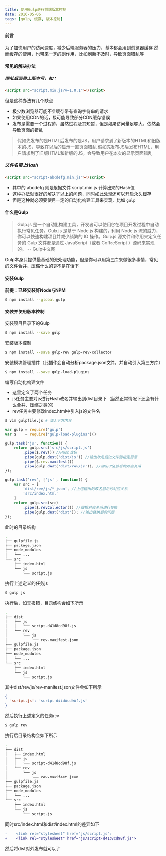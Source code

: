 ```yaml
---
title: 使用Gulp进行前端版本控制
date: 2016-05-06
tags: [gulp, 缓存, 版本控制]
---
```


#### **前言**

为了加快用户的访问速度，减少后端服务器的压力，基本都会用到浏览器缓存
然而缓存的使用，也带来一定的副作用，比如刷新不及时，导致页面错乱等

#### **常见的解决办法**

##### 网址后面带上版本号，如：

```html
<script src="script.min.js?v=1.0.1"></script>
```

但是这种办法有几个缺点：
* 极少数浏览器可能不会缓存带有查询字符串的请求
* 如果使用CDN的话，极可能导致部分CDN缓存错误
* 发布是需要一个过程的，虽然过程及其短暂，但是如果访问量足够大，依然会导致页面的错乱
> 假如先发布的是HTML后发布的是JS，用户请求到了新版本的HTML和旧版本的JS，导致在以后的显示一直页面错乱
> 假如先发布JS后发布HTML，用户请求到了旧版HTML和新版的JS，会导致用户在本次的显示页面错乱

##### 文件名带上Hash

```html
<script src="script-abcdefg.min.js"></script>
```

* 其中的 abcdefg 则是根据文件 script.min.js 计算出来的Hash值
* 这种办法就很好的解决了以上的问题，同时如此处理还可以开启永久缓存
* 但是这种就必须要使用一定的自动化构建工具来实现，比如 `gulp`

<!-- more -->

#### **什么是Gulp**

> Gulp.js 是一个自动化构建工具，开发者可以使用它在项目开发过程中自动执行常见任务。Gulp.js 是基于 Node.js 构建的，利用 Node.js 流的威力，你可以快速构建项目并减少频繁的 IO 操作。Gulp.js 源文件和你用来定义任务的 Gulp 文件都是通过 JavaScript（或者 CoffeeScript ）源码来实现的。 -- Gulp中文网

Gulp本身只提供最基础的流处理功能，但是你可以用第三库来做很多事情，常见的文件合并、压缩什么的更不是在话下


#### **安装Gulp**

**前提：已经安装好Node与NPM**

```bash
$ npm install --global gulp
```

#### **安装并使用版本控制**

安装项目目录下的Gulp
```bash
$ npm install --save gulp
```

安装版本控制
```bash
$ npm install --save gulp-rev gulp-rev-collector
```

安装模块管理插件（此插件会自动分析package.json文件，并自动引入第三方库）
```bash
$ npm install --save gulp-load-plugins
```

编写自动化构建文件
* 这里定义了两个任务
* js任务主要对js进行Hash改名并输出到dist目录下（当然正常情况下还会有什么合并、压缩之类的）
* rev任务主要修改index.html中引入js的文件名
```bash
$ vim gulpfile.js # 填入下方内容
```
```javascript
var gulp = require('gulp')
var $    = require('gulp-load-plugins')()

gulp.task('js', function() {
    return gulp.src('src/js/script.js')
        .pipe($.rev()) //Hash改名
        .pipe(gulp.dest('dist/js')) //输出改名后的文件到指定目录
        .pipe($.rev.manifest())
        .pipe(gulp.dest('dist/rev/js')); //输出改名前后的对应关系
});

gulp.task('rev', ['js'], function() {
    var src = [
        'dist/rev/js/*.json', //上述输出的改名前后的对应关系
        'src/index.html'
    ]
    return gulp.src(src)
        .pipe($.revCollector()) //根据对应关系进行替换
        .pipe(gulp.dest('dist')); //输出替换后的问题
});
```

此时的目录结构
```bash
.
├── gulpfile.js
├── package.json
├── node_modules
│   └── ...
└── src
    ├── index.html
    └── js
        └── script.js
```

执行上述定义的任务js
```bash
$ gulp js
```

执行后，如无报错，目录结构会如下所示
```bash
.
├── dist
│   ├── js
│   │   └── script-d41d8cd98f.js
│   └── rev
│       └── js
│           └── rev-manifest.json
├── gulpfile.js
├── package.json
├── node_modules
│   └── ...
└── src
    ├── index.html
    └── js
        └── script.js
```

其中dist/rev/js/rev-manifest.json文件会如下所示
```json
{
  "script.js": "script-d41d8cd98f.js"
}
```

然后执行上述定义的任务rev
```bash
$ gulp rev
```

执行后目录结构会如下所示
```bash
.
├── dist
│   ├── index.html
│   ├── js
│   │   └── script-d41d8cd98f.js
│   └── rev
│       └── js
│           └── rev-manifest.json
├── gulpfile.js
├── package.json
├── node_modules
│   └── ...
└── src
    ├── index.html
    └── js
        └── script.js
```

同时src/index.html和dist/index.html的差异如下
```diff
-    <link rel="stylesheet" href="js/script.js">
+    <link rel="stylesheet" href="js/script-d41d8cd98f.js">
```

然后将dist对外发布就可以了